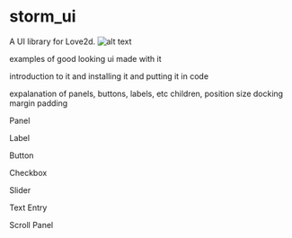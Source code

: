 # storm_ui
A UI library for Love2d.
![alt text](https://media.tenor.com/EoslL3zFqdAAAAAC/serial-experiments-lain-lain.gif)

examples of good looking ui made with it

introduction to it and installing it and putting it in code

expalanation of panels, buttons, labels, etc
children, position size docking margin padding

Panel

Label

Button

Checkbox

Slider

Text Entry

Scroll Panel
